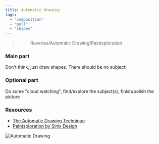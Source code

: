 ```yaml
---
title: Automatic Drawing
tags:
  - "composition"
  - "pull"
  - "shapes"
---
```


> > Reveries/Automatic Drawing/Paintsploration

### Main part

Don't think, just draw shapes. There should be no subject!

### Optional part

Do some "cloud watching", find/explore the subject(s), finish/polish the picture

### Resources

- [The Automatic Drawing Technique](https://www.youtube.com/watch?v=MJYGFwGhHnA)
- [Paintsploration by Sinix Design](https://www.youtube.com/watch?v=EX_mAiK5z5g)

![Automatic Drawing](https://live.staticflickr.com/65535/51962369675_52325cd220_c.jpg)
